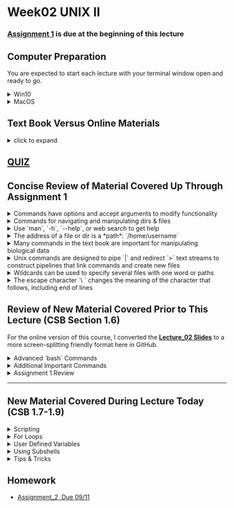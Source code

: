 # Week02 UNIX II

### [Assignment 1](https://github.com/tamucc-comp-bio-2020/classroom_repo/blob/master/assignments/assignment_1.md) is due at the beginning of this lecture

## Computer Preparation

You are expected to start each lecture with your terminal window open and ready to go.

<details><summary>Win10</summary>
<p>

  * If the Ubuntu app is not installed, then follow [these instructions](https://github.com/cbirdlab/wlsUBUNTU_settings/blob/master/InstallLinuxOnWindows_Automated.pdf)
  
  * Log into your Ubuntu terminal.  _We will not use `gitbash` unless you can not get Ubuntu running._ After logging in, You are in your home directory. 
  
  * If you are using an Ubuntu terminal that has not been setup (you will know because it will ask you to create a new user name and password) or you notice odd cursor behavior when editing text in the terminal, then run the following code:
  
    ```bash
    git clone https://github.com/cbirdlab/wlsUBUNTU_settings.git
    . ./wlsUBUNTU_settings/updateSettings.bash
    rm -rf wlsUBUNTU_settings
    ```
    
  * If the `CSB` directory does not exist in your home directory (check with `ls`), then run the following code to clone the `CSB` repository into your home directory:
  
    ```bash
    git clone https://github.com/CSB-book/CSB.git
    ```

  * It is always a good idea to keep your apps in `Ubuntu` up to date. _The first time you do this, it could take a long time to finish. After that, if you do this when you log in, it should go quickly._
    ```bash
    sudo apt update
    sudo apt upgrade
    ```

</p>
</details>

<details><summary>MacOS</summary>
<p>
 
  * Open a terminal window
  
  * Consider installing [homebrew](https://brew.sh/).  You will be able to use homebrew to install linux software, such as `tree`, which is used in the slide show.
  
  * If the `CSB` directory does not exist in your home directory (check with `ls`), then run the following code to clone the `CSB` repository into your home directory:
  
    ```bash
    git clone https://github.com/CSB-book/CSB.git
    ```
    
</p>
</details>


## Text Book Versus Online Materials

<details><summary>click to expand</summary>
<p>

The material below closely follow the book but there is some additional information that is not provided in the book (and vice versa). If you choose to follow the lecture slides, the `code blocks` are represented by green text on a black background, mimicking the terminal.

* Page 35 **Use _BodyMass.csv_ (slides) rather than _BodyM.csv_ (book)**

* Page 46, the script on the bottom half of the page is poor form. Making a bunch of tmp files is a bad idea.  Do this instead:

```
#!/bin/bash

# to run do this:
# ./ExtractBodyM.sh [infile] [outfile]

# isolate columns 2-6 of csv (first argument) using cut
# translate the ; to “ “ using tr
# remove the header row using tail
# sort by sixth column, descending order
# save to file (second argument)

# isolate columns 2-6 of csv (first argument) using cut
cut -d ";" -f 2-6 $1 | \
 # translate the ; to “ “ using tr
	tr ";" " " | \
 # remove the header row using tail
	tail -n+2 | \
 # sort by sixth column, descending order
 # save to file (second argument)
	sort -nrk6 > $2
```

</p>
</details>


## [QUIZ](https://forms.office.com/Pages/ResponsePage.aspx?id=8frLNKZngUepylFOslULZlFZdbyVx8RLiPt1GobhHnlUMjIySEJCNFlSMVJRSUo0SU5HSFNKMVRHWC4u)


## Concise Review of Material Covered Up Through Assignment 1

<details><summary>Commands have options and accept arguments to modify functionality </summary>
<p>

#### [command] [options] [arguments]

* ls -ltrh CSB

#### a command is a simple app 

* `ls`

#### an option is a command setting, like a check box

* `-a` single letter options are immediately preceded by `-`,  `- a` will not work

  * shortcut for many single letter options: `ls -l -t -r -h` is the same as `ls -ltrh`

* `--all` there are typically word versions of each option and they are preceded by `--`

  * there are no shortcuts for word options, i.e. `ls -ltrh --all` or ` ls --all -ltrh` or `ls -ltrha`

#### an argument is a value or string that is provided to the command

* ex. a path, dir name, or file name
  
  * `ls data` will return the file and contents of directory named *data* if it exists in present dir

</p>
</details>

<details><summary>Commands for navigating and manipulating dirs & files </summary>
<p>

#### `cd`    change directories
#### `pwd`   where am I?
#### `ls`    show contents of `pwd`
#### `cp`    copy files and directories from one location to another, could also rename copied file
#### `mv`    move files and directories from one location to another, rename file or directories
#### `rm`    delete file or dir, be careful, there is no undo
#### `mkdir` make new directory, will not overwrite existing dir
#### `less`  view a file without opening all of it, good for large files
#### `nano`  word processor, edit text files
#### `chmod` change file and dir permissions

</p>
</details>

<details><summary>Use `man`, `-h`, `--help`, or web search to get help </summary>
<p>

#### `man` <command>    show manual for command
  
#### [command]` -h`     if man does not work, this could show manual for command
  
#### [command]` --help` another way to display manual in some cases
  
#### [command]          another way to display manual in some cases
  
#### use web browser to search on *bash command* 
  

</p>
</details>

<details><summary>The address of a file or dir is a *path*: `/home/username`</summary>
<p>

#### Absolute paths specify the same address regardless of the present working dir

  * `/`     root dir, top dir in directory tree
  
  * `~`     home dir

#### Relative paths specify different addresses depending upon the present working dir

  * `-`     last directory your were in before the `pwd`
  
  * `../`   parent directory, one directory up the tree from `pwd`
  
  * `../../` 2 directories up the tree from `pwd`
  
  * `./`    present working directory

</p>
</details>

<details><summary>Many commands in the text book are important for manipulating biological data</summary>
<p>

#### `echo`  prints text or convertes text into a text stream

#### `head`  returns only first few lines of a file, or remove last lines (rows)

#### `tail`  returns only last few lines of a file, or remove first lines (rows)

#### `cut`   returns specified columns

#### `cat`   combines files together by line (row)

#### `uniq`  removes duplicates

#### `sort`  changes the order of rows by column

#### `grep`  returns lines (rows) that match a pattern

#### `tr`    replaces one character with another, usually column delimiters

#### `wc`    count words, characters, lines, etc

</p>
</details>

<details><summary>Unix commands are designed to pipe `|` and redirect `>` text streams to construct pipelines that link commands and create new files</summary>
<p>

#### [command] [options] [arguments] | [command] [options] [arguments] > [output file]

#### `|`     takes standard output (*stdout*) from one command and pipes it to another command as *stdin*

#### `>`     redirects *stdout* into a file of your naming, will overwrite existing file

#### `>>`    redirects *stdout* into a file of your naming, will append existing file

</p>
</details>

<details><summary>Wildcards can be used to specify several files with one word or paths</summary>
<p>

#### `*` can be any character

* `ls *.txt` will list all files ending in `.txt` 

#### `[AB]` means either character `A` or character `B` 

* `ls [bm]oat.txt` will list files named either `boat.txt` or `moat.txt`

</p>
</details>

<details><summary>The escape character `\ ` changes the meaning of the character that follows, including end of lines</summary>
<p>

#### at the end of a line, `\ ` means do not end line and continue on next line

#### `\t`   is a tab, but not all commands recognize this

#### `\n`   is a line feed (*LF*), the unix end of line character (usually invisible)

#### `\r`   is a carriage return (*CR*), in windows every line concludes with CRLF, and causes compatibility issues with unix/linux/mac 

#### there are MANY more uses of `\ `, such as specifying a file with a space in the name: `my\ files`

</p>
</details>


## Review of New Material Covered Prior to This Lecture (CSB Section 1.6) 

For the online version of this course, I converted the [**Lecture_02 Slides**](https://github.com/tamucc-comp-bio-2020/classroom_repo/blob/master/lectures/Week02_files/Lecture02_WelcomeToTheMatrix.pdf)  to a more screen-splitting friendly format here in GitHub.

<details><summary>Advanced `bash` Commands</summary>
<p>

### Redirection of output ([stdout](https://en.wikipedia.org/wiki/Standard_streams#Standard_output_(stdout))) to file `[command] > filename`
### Append [stdout](https://en.wikipedia.org/wiki/Standard_streams#Standard_output_(stdout)) to file `[command] >> filename` 
### Redirect contents of file to [stdin](https://en.wikipedia.org/wiki/Standard_streams#Standard_input_(stdin)) `[command] < filename` 

```bash
# let’s start by moving to our sandbox
$ cd ~/CSB/unix/sandbox

# print text to screen, then print to file, then print file to screen
$ echo "My first line" 
My first line

$ echo "My first line" > test.txt
$ cat test.txt
My first line

# append file with additional text, then print file to screen
$ echo "My second line" >> test.txt
$ cat test.txt
My first line
My second line
```




_use `Tab` key to autocomplete names, prevent spelling mistakes_

---

### Problem Solving Scenario

A machine provides you with thousands of data files. There’s so many, it is breaking your file browser. How many files are there?

We will use the dir `unix/data/Saavedra2013` as an example of a directory with many files

```bash
# start by moving to our sandbox if you are not already there
$ cd ~/CSB/unix/sandbox

# save file names to file in pwd
$ ls ../data/Saavedra2013 > filelist.txt

# look at the file
$ cat filelist.txt

# count lines in the file
$ wc -l filelist.txt

# remove the file
$ rm filelist.txt
```

---

### Piping Text Streams From One Command to the Next with `|`

![Common Operating Systems](Week01_files/pipeline.png)

![Common Operating Systems](Week01_files/pipeline2.png)

A pipe `|` passes the [stdout](https://en.wikipedia.org/wiki/Standard_streams#Standard_output_(stdout)) from one command to the [stdin](https://en.wikipedia.org/wiki/Standard_streams#Standard_input_(stdin)) of another

How many files are there?

```bash
# list file names
$ ls ../data/Saavedra2013

# list file names and pipe into wc
$ ls ../data/Saavedra2013 | wc –l
59

```

---

### [TSV](https://en.wikipedia.org/wiki/Tab-separated_values) & [CSV](https://en.wikipedia.org/wiki/Comma-separated_values) Data Files

In the tidy table below, columns are _*delimited*_ by tabs.  The first column has no column header but is the sample ID.  Ozone, Solar.R, Wind, Temp, Month, and Day are all pieces of data (dimensions) describing each of the 10 samples.

![Common Operating Systems](Week01_files/tsv.png)

* Tab Separated Values (TSV)

  * Tabs denote columns

* Comma Separated Values (CSV)

  * Commas denote columns
  
* [Tidy data](https://en.wikipedia.org/wiki/Tidy_data)

  * Each [row](https://en.wikipedia.org/wiki/Row_(database)) is one [unit of observation](https://en.wikipedia.org/wiki/Unit_of_observation)
  
  * Each [column](https://en.wikipedia.org/wiki/Column_(database)) is one dimension or aspect of the units of observation
  
* File extensions not always accurate, so it is important to view a file to be sure of the delimiter.

Do not type in the following code blocks.  They are here to show you TSV and CSV formatting


Tidy Table:
| Column 1 Header | Column 2 Header | Column 3 Header |
| --------------- | --------------- | --------------- |
| Row 1 Column 1 | Row 1 Column 2 | Row 1 Column 3 |
| Row 2 Column 1 | Row 2 Column 2 | Row 2 Column 3 |
| Row 3 Column 1 | Row 3 Column 2 | Row 3 Column 3 |
| Row 4 Column 1 | Row 4 Column 2 | Row 4 Column 3 |

TSV
```
Column 1 Header	Column 2 Header	Column 3 Header
Row 1 Column 1	Row 1 Column 2	Row 1 Column 3
Row 2 Column 1	Row 2 Column 2	Row 2 Column 3
Row 3 Column 1	Row 3 Column 2	Row 3 Column 3
Row 4 Column 1	Row 4 Column 2	Row 4 Column 3
```

TSV File with tabs denoted by `\t`.  Note your text files will not contain `\t`.  I did this show where tabs were, versus spaces.
```
Column 1 Header\tColumn 2 Header\tColumn 3 Header
Row 1 Column 1\tRow 1 Column 2\tRow 1 Column 3
Row 2 Column 1\tRow 2 Column 2\tRow 2 Column 3
Row 3 Column 1\tRow 3 Column 2\tRow 3 Column 3
Row 4 Column 1\tRow 4 Column 2\tRow 4 Column 3
```

CSV
```
Column 1 Header, Column 2 Header, Column 3 Header
Row 1 Column 1, Row 1 Column 2, Row 1 Column 3
Row 2 Column 1, Row 2 Column 2, Row 2 Column 3
Row 3 Column 1, Row 3 Column 2, Row 3 Column 3
Row 4 Column 1, Row 4 Column 2, Row 4 Column 3
```


---

### Convert Among Formats Using `tr "<old delimiter>" "<new delimiter>"`

```bash
# view contents of csv
$ less -S ../data/Pacifici2013_data.csv 

# replace semicolons with commas using tr [find] [replace]
$ cat ../data/Pacifici2013_data.csv | tr “;” “,” | less –S

# view as tsv
# \t is the nearly universal symbol for tab
$ cat ../data/Pacifici2013_data.csv | tr ";" "\t" | less -S

```

_`tr` is an abbreviation for translate_

---

### Using `cut` to retrieve columns and `head` to retrieve rows

```bash
# change directory
$ cd ~/CSB/unix/data

# display first line of file (i.e., header of CSV file)
$ head -n 1 Pacifici2013_data.csv

# display first column of file
$ cut -d ";" –f 1 Pacifici2013_data.csv

# display second through fourth columns
$ cut -d ";" -f 2-4 Pacifici2013_data.csv

# display first “cell” of data
$ head -n 1 Pacifici2013_data.csv | cut -d ";" -f 1

```

_Note: cut assumes tab delimited files.  If a different delimiter is used in the file, the `-d` option is used to specify the delimiter.  It is very easy to mistake spaces for tabs, and that will make `cut` do odd things with your data if you do not set `-d " "`_

---

### Connecting `cut` `head` `tail` `sort` `uniq`

```bash
# select 2nd column, display first 5 elements
$ cut -d ";" -f 2 Pacifici2013_data.csv | head -n 5

# select 2nd and 8th columns, display first 3 elements
$ cut -d ";" -f 2,8 Pacifici2013_data.csv | head -n 3

# select 2nd column without header, show 5 first elements
$ cut -d ";" -f 2 Pacifici2013_data.csv | tail -n +2 | head -n 5

# identify the orders in csv
# select 2nd column without header, unique sorted elements
$ cut -d ";" -f 2 Pacifici2013_data.csv | tail -n +2 | sort | uniq

# count how many records per order in csv
$ cut -d ";" -f 2 Pacifici2013_data.csv | tail -n +2 | sort | uniq -c

# output the order with the most records, including the number of records in csv
$ cut -d";" -f2 ../data/Pacifici2013_data.csv |  tail -n +2 | sort | uniq -c | tr -s " " "\t" | cut -f2-3 | sort -n | tail -n1


```

_Note: `uniq` is a command that that removes consecutive duplicate lines (rows). For this reason, the input to `uniq` is almost always sorted beforehand.  Use `man uniq` to see the description of the `-c` option.  I use `uniq -c` all the time._

_Note: `sort -t";"` specifies the delimiter character, also known as a field separator.  Try `man sort` and search `/field` to see the manual entry for this._

_Note: `tr -s` can be used to easily convert files or text streams that have multiple spaces in between columns (such as the output of `uniq -c` into a tab separated format.  The `-s` means squish consecutive charcters to one character_

---

### Advanced Pipelining

When constructing long pipelines like the last one in the code block above, you should build it step by step, testing the output as you go.  This strategy reduces the possibility of making a mistake.

I like to use `less -S` or `head` to capture and view the output when it takes up many lines.  The `q` key closes the `less` viewer.

```
# here is an example of how to build the really long pipe above, from scratch
$ cut -d";" -f2 ../data/Pacifici2013_data.csv | less -S
$ cut -d";" -f2 ../data/Pacifici2013_data.csv | tail -n +2 | head
$ cut -d";" -f2 ../data/Pacifici2013_data.csv | tail -n +2 | sort | head
$ cut -d";" -f2 ../data/Pacifici2013_data.csv | tail -n +2 | sort | uniq -c | less -S
$ cut -d";" -f2 ../data/Pacifici2013_data.csv | tail -n +2 | sort | uniq -c | tr -s " " "\t" | head
$ cut -d";" -f2 ../data/Pacifici2013_data.csv | tail -n +2 | sort | uniq -c | tr -s " " "\t" | cut -f2-3 | head
$ cut -d";" -f2 ../data/Pacifici2013_data.csv | tail -n +2 | sort | uniq -c | tr -s " " "\t" | cut -f2-3 | sort -n | less -S
$ cut -d";" -f2 ../data/Pacifici2013_data.csv | tail -n +2 | sort | uniq -c | tr -s " " "\t" | cut -f2-3 | sort -n | tail -n1
```

</p>
</details>



<details><summary>Additional Important Commands</summary>
<p>

### Substituting Characters Using 	`tr`
### Predefined Characters `[:upper:]`

`tr` can be used to replace one or more characters

```bash
# change all a to b
$ echo "aaaabbb" | tr "a" "b"
bbbbbbb

# change 1, 2, 3, 4, and 5 to zero
$ echo "123456789" | tr 1-5 0
000006789

# change a, c, t, g to upper case
$ echo "ACtGGcAaTT" | tr actg ACTG
ACTGGCAATT 

# change lower case letters to upper case
$ echo "ACtGGcAaTT" | tr [:lower:] [:upper:]
ACTGGCAATT

# change a, b, or c to 1, 2 ,or 3 repectively
$ echo "aabbccddee" | tr a-c 1-3
112233ddee

# delete all occurrences of a
$ echo "aaaaabbbb" | tr -d a
bbbb

# remove consecutive duplicate occurrences of a
$ echo "aaaaabbbb" | tr -s a
Abbbb

```

_Note: `tr` does not accept a file as an argument, always use pipe `|` or redirect a file into `tr` (`tr " " "," < file.txt`)_

---

### Use `;` to separate multiple independent commands on 1 line

`;` is equivalent to a period in an english sentence.

```bash
# move to sandbox and list files
cd ~/CSB/unix/sandbox; ls
```

---


### Making a New File From An Existing File

Make a new file `BodyMass.csv` in sandbox dir based on columns 2-6 in `Pacifici2013_data.csv`, remove header, sort lines according to body mass (large to small), change ; to spaces

```bash
# 1. View header row to refresh your memory
$ head -n 1 ../data/Pacifici2013_data.csv 
$ head -n 1 ../data/Pacifici2013_data.csv | tr ";" "\n"

# 2. Start building pipe, use head to view
$ cut -d ";" -f2-6 ../data/Pacifici2013_data.csv | head

# 3. Add to pipe by changing ; to tabs, use head to view
$ cut -d ";" -f2-6 ../data/Pacifici2013_data.csv | tr ";" "\t" | head

# 4. Add to pipe by removing first line, figure out sort options, use head to view
$ cut -d ";" -f2-6 ../data/Pacifici2013_data.csv | tr ";" " " | tail -n+2 | sort -nrk6 | head

# 5. Instead of piping to head, redirect output to file named BodyMass.csv
$ cut -d ";" -f2-6 ../data/Pacifici2013_data.csv | tr ";" " " | tail -n+2 | sort -nrk6 > BodyMass.csv
```

_Note: in step 1, we use `tr` to replace semicolons `;` with "[line feeds](https://en.wikipedia.org/wiki/Newline)" `\n` to view one column header per line._

_`\ ` is the "[escape character](https://en.wikipedia.org/wiki/Escape_character)".  What follows the `\ ` has an alternate meaning._
  * `t` is the letter "t", `\t` is a [metacharacter](https://en.wikipedia.org/wiki/Metacharacter) that symbolizes a tab
  * `n` is the letter "n", `\n` is a metacharacter that symbolizes the end of a line (aka line feed)

---

### [Wildcards](https://en.wikipedia.org/wiki/Wildcard_character) are Symbols that Represent Multiple Characters

`*` Matches zero or more characters, except "leading dot"

`?` Matches any single character, except "leading dot"

`[]` match any one of the characters in the brackets


```bash
# goto miRNA dir inside data dir
$ cd ~/CSB/unix/data/miRNA

# list all files that end with fasta 
$ ls *fasta

# count the numbers of lines in all the fasta files
$ wc -l *fasta

# print the first two lines of each file whose name starts with pp
$ head -n 2 pp*

# determine the type of every file that has an extension with exactly three letters
$ file *.???

# list all files begining with either g, h, or m and ending with fasta
ls [ghm]*fasta

```

_Note: in unix and linux, hidden files are marked by a "leading dot" `.`.  Try `ls -a` to see all files, including those that are hidden.  Wildcards will not return hidden files without being preceded by a `.` _

---

### Selecting lines with matching pattern using `grep [options] [pattern] <filename>` 

* Every line that matches the pattern is returned

  * there are options that allow more specific output, such as a word rather than a line

* Many options to increase functionality. I use `grep` all the time.

* [Regular Expressions](https://en.wikipedia.org/wiki/Regular_expression), aka regex, are used for pattern matching in text files

  * A language of characters, metacharacters, wildcards
  
  * 2 primary syntaxes or standards: [POSIX](https://en.wikipedia.org/wiki/POSIX) (default in `grep`), [Perl](https://en.wikipedia.org/wiki/Perl) (use `-P` option in `grep`)
  
    * when searching for help on regex, it is important to know which standard the pattern is using because POSIX is not the same a Perl


```bash
# goto unix chapter sandbox
$ cd ~/CSB/unix/sandbox

# how many wombats (fam Vombatidae)?
$ grep "Vombatidae" BodyMass.csv
$ grep -c "Vombatidae" BodyMass.csv

# which cattle are in file?
$ grep "Bos" BodyMass.csv

# Only match whole words
$ grep -w "Bos" BodyMass.csv

# Only match whole words and only return the words that match, rather than the lines
$ grep -wo "Bos" BodyMass.csv

# Make search case insensitive
$ grep –i "Bos" BodyMass.csv

# which mammals have body weight most similar to the gorilla?
# option –B lines before match, option –A lines after match
$ grep -B 2 -A 2 "Gorilla gorilla" BodyMass.csv

# show line number of gorilla
$ grep -n "Gorilla gorilla" BodyMass.csv

# -v means match anything except pattern
$ grep Gorilla BodyMass.csv | grep -v gorilla

# return all lines with Gorilla or Pan, note use of escape char \
$ grep -w "Gorilla\|Pan" BodyMass.csv

# return all lines with Gorilla for all files in data dir and its subdirs. -r recursive, searches subdirs
$ grep -r "Gorilla" ../data

```

_Note: the `grep -c` option is very handy for counting and can negate the need for `wc -l` _

---

### Searching for files with `find [dir] [options] [pattern]` 


```bash
# current directory is the unix sandbox
$ find ../data

# how many files are in data?
$ find ../data | wc -l

# find file named n30.txt in data
$ find ../data -name "n30.txt"

# use wildcards to find all files in data that contain about
$ find ../data -iname "*about*"

# count all files that end in .txt in data, then do same but do not include subdirs
$ find ../data -name "*.txt" | wc –l
$ find ../data -maxdepth 1 -name "*.txt" | wc –l

# count files in data that do not include about
$ find ../data -not -name "*about*" | wc -l

# find directories with data in path or name
$ find ../data -type d
```

---

### Change Permissions with `chmod [options] ### filename`

* Three types of permissions

  * Read, Write, Execute
  
  * Program will not run if `x` is not set

* Three types of users

  * User, Group, Global

* View with `ls -l`

![](Week01_files/ls-ltrh_3.PNG)

* Setting permissions using “octal” numeric system

  * read = 4
  
  * write = 2
  
  * execute =1
  
  * Simply add numbers together for different combos of permissions

    * if the user has all permissions, 4 + 2 + 1 = 7
  
    * if the group has read permissions, 4
  
    * if the global has no permissions, 0

      * the full set of permissions are then: 740

```bash
# create a file in the unix sandbox
$ touch permissions.txt
$ ls –l

# change permissions so that user can r,w,x; group can r,x; and global can r
$ chmod 754 permissions.txt
$ ls –l

# give everybody full permissions 
$ chmod 777 permissions.txt
$ ls –l

# give yourself full permissions, but only let others read your files 
$ chmod 744 permissions.txt
$ ls –l
```

---

### Super User Do to Execute Command as Administrator: `sudo <command> <options> <arguments>`

* Use `sudo` when computer tells you no.
* Make sure you are certain that you are correct and computer is wrong to not execute your command.
* You will need sudo for installing software


```bash
$ apt update
Reading package lists... Done
E: Could not open lock file /var/lib/apt/lists/lock - open (13: Permission denied)
E: Unable to lock directory /var/lib/apt/lists/
W: Problem unlinking the file /var/cache/apt/pkgcache.bin - RemoveCaches (13: Permission denied)
W: Problem unlinking the file /var/cache/apt/srcpkgcache.bin - RemoveCaches (13: Permission denied)

$ sudo apt update

```

---

### Change Owners With `chown`

The user who creates a file or directory owns that file or directory, but sometimes you will want to transfer ownership (usually to yourself).

```bash
# create a directory with a subdirectory
$ mkdir -p test_dir/test_subdir
$ ls -l 
$ ls -l test_dir

# list valid users
$ cut –d: -f1 /etc/passwd

# change owner of dir, -R includes subdirs
$ chown -R ValidUserName test_dir/
$ sudo chown -R ValidUserName test_dir/
$ ls –l
$ ls –l test_dir

# change owner back to you
$ sudo chown -R $USER test_dir/
```

---


</p>
</details>

<details><summary>Assignment 1 Review</summary>
<p>

[Mind Expander 1.3 Form](https://forms.office.com/Pages/ResponsePage.aspx?id=8frLNKZngUepylFOslULZlFZdbyVx8RLiPt1GobhHnlUOThBNjZNVzlGQUtJUzhYREZVSE5UVVJMNS4u)

[Mind Expander 1.4](https://forms.office.com/Pages/ResponsePage.aspx?id=8frLNKZngUepylFOslULZlFZdbyVx8RLiPt1GobhHnlURVhQUzBWODVKR0VJTTE2WjlZN05ZTjhMRi4u)

[Exercise 1.10.1 Next Generation Sequencing Data](https://forms.office.com/Pages/ResponsePage.aspx?id=8frLNKZngUepylFOslULZlFZdbyVx8RLiPt1GobhHnlUMTVENFg0UjhFTzc3Wkc0NExRTjdLSjdGNi4u)

</p>
</details>

---


## New Material Covered During Lecture Today (CSB 1.7-1.9)

<details><summary>Scripting</summary>
<p>

See the lecture 2 slides and chapter 1 for this material

### What are [scripts](https://en.wikipedia.org/wiki/Scripting_language)?

A script is a file with a list of commands which are executed sequentially from the first line to the last.

In lecture 0, we installed [xming](https://sourceforge.net/projects/xming/) on windows computers.  You need to have [xming](https://sourceforge.net/projects/xming/) turned on for the next commands to work in Ubuntu on windows computers.  

```bash
# create and open ExtractBodyM.sh in CLI text editor
$ nano ExtractBodyM.sh

# ctrl + x to save and exit, then "y" to use the existing name, then "enter key"

# If you have Ubuntu, make sure that you have xming turned on
# open ExtractBodyM.sh in GUI text editor.  If this does not work, then use the nano command above
$ gedit ExtractBodyM.sh

# If you have Mac
# open ExtractBodyM.sh in GUI text editor.  If this does not work, then use the nano command above
$ open –a bbedit ExtractBodyM.sh
# or
$ open ExtractBodyM.sh
```

Either type in or copy and paste the pipeline we made previously to make `BodyMass.csv` into `ExtractBodyM.sh`:

```bash
cut -d ";" -f 2-6 ../data/Pacifici2013_data.csv | tr ";" " " | tail -n+2 | sort -nrk6 > BodyMass.csv
```

The script should look like this:

![](Week02_files/nano_screen_1.png)

Close the script `ctrl + x` then run it as follows:

```bash
# run ExtractBodyM.sh script
$ bash ExtractBodyM.sh

# view directory
$ ls –ltrh

# Open script again
$ nano ExtractBodyM.sh
```

---

### Documenting your script appropriately

* It is important to write comments in English to describe what the script is doing

  * You’ll forget what the code does
  
  * Makes it easier for others to figure out what is happening in the script
  
  * Easier to identify errors

Add the following comments to the script before the code using nano

```bash
# isolate columns 2-6 of csv using cut
# translate the ; to “ “ using tr
# remove the header row using tail
# sort by sixth column, descending order
# save to file
```

Your screen in `nano` should look like this:

![](Week02_files/nano_screen_2.png)

To save changes made in nano without closing: `ctrl + o`, then `enter`.  Do not change the name of the script

---

### Organizing the script

It can be a good idea to try to limit a script to 1 command per line to improve its readability.

Now, let us organize the script so that each pipe in the pipeline occurs on one line by adding the escape character `\ ` after each pipe `|` and hitting enter. The `\ ` tells `bash` to ignore the end of the line.  When complete, your screen should look like this:

![](Week02_files/nano_screen_3.png)

Now that each command is on one line, we can reorganize the comments to occur immediately before the correct line, as follows:

![](Week02_files/nano_screen_4.png)

_Note: `ctrl + k` will delete a line in `nano`_


---

### Indenting consistently

Indentation is a key to writing readable code.  Because we are continuing the same pipe, it is a good idea to indent the subsequent lines in the pipe, as follows:

![](Week02_files/nano_screen_5.png)

---

### Accepting arguments from the command line

It is easy to write a script that accepts arguments when run from the command line.  Recall that an argument is a word or number that is passed to a command.  The first argument after a script or command is saved into a variable called `$1` automatically. A second argument is saved to `$2`, so on and so forth.  

Let us make our script accept a path to the input file and a path to the output file rather than [hard coding](https://en.wikipedia.org/wiki/Hard_coding) the input and output files. We do this by replacing the input `../data/Pacifici2013_data.csv` and output file paths `BodyMass.csv` with `$1` and `$2`, respectively. Do not forget to add to the documentation, and describe how the script should be run:

![](Week02_files/nano_screen_6.png)

Do not forget to save your work with `ctrl + o`.

_Note: all variables are preceded by a `$`.  Avoid creating variables named 1, 2, etc because they could interfere with arguments read in from the command line._

---

### Running the script

Close `nano` with `ctrl + x`, then let us run the script.

```bash
# run ExtractBodyM.sh script
$ bash ExtractBodyM.sh ../data/Pacifici2013_data.csv BodyM.csv
```

---

### Making script "executable"

You can always run a bash script using `bash scriptname`, but you can also make the script executable so that you do not need to call `bash` to run the script.  The permissions need to be changed with `chmod`. Here we will give all users read, write, and execute priviledges. 

```bash
# change permissions so script is executable
$ chmod 777 ExtractBodyM.sh

# open script to add shebang!
$ nano ExtractBodyM.sh
```

Then, we need to add a [shebang!](https://en.wikipedia.org/wiki/Shebang_(Unix)) `#!`to the script. A shebang! tells the computer which program to run the script with, is always preceded by a `#!` and should be on the first line of the script.

![](Week02_files/nano_screen_7.png)

Close `nano` and now you run the script as follows:

```bash
./ExtractBodyM.sh ../data/Pacifici2013_data.csv BodyM.csv
```

---

</p>
</details>


<details><summary>For Loops</summary>
<p>

### `for [variableName] in [list]; do [something]; done` 

* For loops automate repetitive tasks

  * 1 task, 100 files
  
  * Same task, many different arguments


```bash
$ cd ~/CSB/unix/data/miRNA
$ ls

# display first two lines of two fastas ( do not type in the > )
$ for file in ggo_miR.fasta hsa_miR.fasta
> do head -n 2 $file
> done
```

Let us break down the multiline `for` loop above.  

  * Line 1: `file` is the variable name.  
  
    * We could have named it anything but the CSB book uses `file`.  
	
    * I prefer to use `i`.  
  
  * Line 1: `ggo_miR.fasta hsa_miR.fasta` is the list
  
    * A list of file names
  
    * A list can also be the name of a file with a list inside of it
	
	* Or, a list can be a sequence of numbers, e.g. `seq 1 10`

  * Line 2: `head -n2 $file` is the command
  
    * return the first two lines of the file specified in `$file`
	
	* on the first cycle of the loop, `$file` is `ggo_miR.fasta`
	
  * Line 3: `done` tells the code to loop back to line 1 and make `file=hsa_miR.fasta`
  
    * The loop continues cycling until the whole list is complete.
	
	* this loop cycles twice because there are two file names in the list
	

Let us make a longer list of files using a wildcard

```bash
# display first two lines of all fastas
$ for i in *.fasta
> do head -n 2 $i
> done

```

_Note: When setting a variable equal to a value, don’t use a `$`. When calling the value held in the variable, use a `$`_

---

### Another `for` loop example

In the following for loop, we use a for loop to extract three types of microRNA from all of the `fasta` files and save them into 1 file per type of miRNA.

```bash
# display first two lines of two fastas
$ for miR in miR-208a miR-564 miR-3170
> do grep $miR -A1 *.fasta > $miR.fasta
> done
```

![](Week02_files/forloop.png)

---

</p>
</details>

<details><summary>User Defined Variables</summary>
<p>

We can assign values to variables and recall them later. Variables can have any name, but it is safe to stick with letters, rather than numbers or punctuation.  It can be common to use `.` and or `_` in variable names.

When saving or creating a variable, you never precede it with a `$`.  

When recalling a variable, it is always preceded by a `$` in `bash`

```
VARIABLE=1375
X=10
height=6.3
echo $VARIABLE $X $height
```

</p>
</details>

<details><summary>Using Subshells </summary>
<p>

It is often useful to use a unix command to return an argument for another unix command or to generate a value to be saved into a variable.  But how?

We can specify a subshell by wrapping a unix command or pipeline with`$()` 

```bash
VARIABLE=1375
echo $VARIABLE
echo 1375
VARIABLE=$(echo 1375)
echo $VARIABLE

cd ~/CSB/unix/data/Saavedra2013/

ls *txt
FILES=$(ls *txt)
echo $FILES
echo $(ls *txt)

cat *txt
cat $(ls *txt)

cd ../../sandbox

```

These examples are a bit contrived, but you will quickly find that subshells are indispensable when automating

</p>
</details>


<details><summary>Tips & Tricks</summary>
<p>

### The `$PATH`

* A variable that holds all paths to directories where executable commands and scripts are located

* When you type `ls`, `bash` looks at `$PATH` to find the `ls` command file

* If you compile and install software manually (not with `apt`), you need to move it to a `$PATH` dir such as `/usr/local/bin`


```bash
# show path variable
$ echo $PATH

# identify the path to the ls command
$ which ls
/bin/ls
```

---

### Line Terminators - Use a Real Text Editor to View

* There are invisible characters at the end of every line in a text document

  * Carriage Return (CR or `\r`)
  
  * Line Feed (LF  or `\n`)
  
* Unix, Linux, Mac systems end lines with `LF`

* Win systems end lines with `CR LF`

* Make sure your remove CR from files made in Windows that will be used in Linux

* This is one of many reasons why we use a Notepad++ or BBedit

Showing line terminators in `Notepad ++`

![](Week02_files/line_terminators.png)

Finding CR and replacing with nothing in `Notepad ++`

![](Week02_files/line_terminators2.png)

---

### Misc Useful Commands

Note that some of these commands need to be installed on MacOS using `brew`

![](Week02_files/misc_useful_commands.png)

![](Week02_files/misc_useful_commands2.png)

</p>
</details>


## Homework 
* [Assignment_2, Due 09/11](https://github.com/tamucc-comp-bio-2020/classroom_repo/blob/master/assignments/assignment_2.md)

